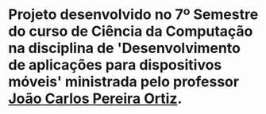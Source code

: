 # Projeto desenvolvido no 7º Semestre do curso de Ciência da Computação na disciplina de 'Desenvolvimento de aplicações para dispositivos móveis' ministrada pelo professor <a href="https://www.linkedin.com/in/jo%C3%A3o-carlos-pereira-ortiz-2978a411b/">João Carlos Pereira Ortiz</a>.